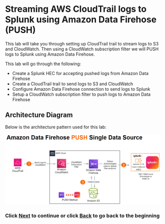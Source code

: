 # Streaming AWS CloudTrail logs to Splunk using Amazon Data Firehose (PUSH)
This lab will take you through setting up CloudTrail trail to stream logs to S3 and CloudWatch. Then using a CloudWatch subscription filter we will PUSH logs to Splunk using Amazon Data Firehose.

This lab will go through the following: 
- Create a Splunk HEC for accepting pushed logs from Amazon Data Firehose
- Create a CloudTrail trail to send logs to S3 and CloudWatch
- Configure Amazon Data Firehose connection to send logs to Splunk
- Setup a CloudWatch subscription filter to push logs to Amazon Data Firehose

## Architecture Diagram 
Below is the architecture pattern used for this lab:

![image001](/static/20_firehose/Image001.png)

### Click <a>[Next](/content/Lab3_firehose/setup_splunk.md)</a> to continue or click <a>[Back](/README.md) to go back to the beginning</a>